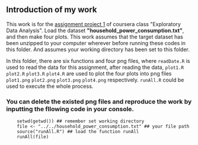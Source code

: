 ## Introduction of my work

This work is for the <a href="https://github.com/kyuusaku/ExData_Plotting1/blob/master/README.md">assignment project 1</a> of coursera class "Exploratory Data Analysis". Load the dataset <b>"household_power_consumption.txt"</b>, and then make four plots. This work assumes that the target dataset has been unzipped to your computer wherever before running these codes in this folder. And assumes your working directory has been set to this folder.

In this folder, there are six functions and four png files, where `readDate.R` is used to read the data for this assignment, after reading the data, `plot1.R` `plot2.R` `plot3.R` `plot4.R` are used to plot the four plots into png files `plot1.png` `plot2.png` `plot3.png` `plot4.png` respectively. `runAll.R` could be used to execute the whole process. 

### You can delete the existed png files and reproduce the work by inputting the fllowing code in your console.
<!-- -->
        setwd(getwd()) ## remember set working directory
        file <- "../../household_power_consumption.txt" ## your file path
        source("runAll.R") ## load the function runAll
        runAll(file)
